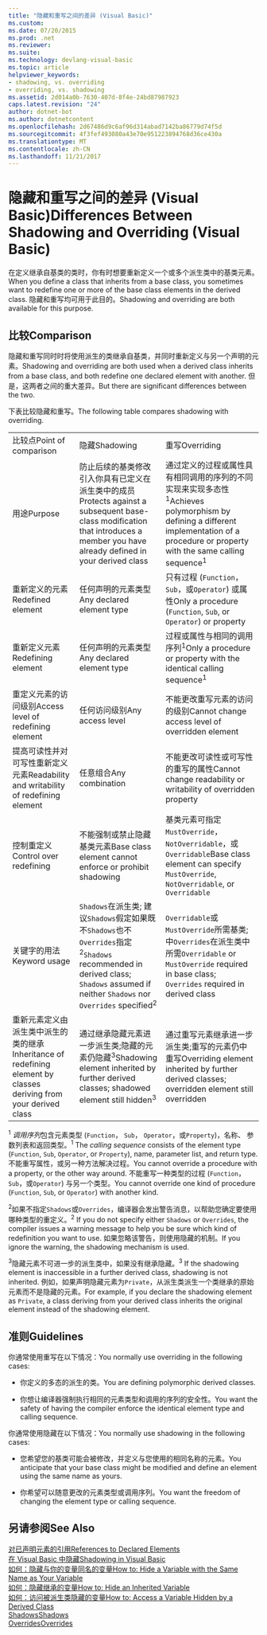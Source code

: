 ```yaml
---
title: "隐藏和重写之间的差异 (Visual Basic)"
ms.custom: 
ms.date: 07/20/2015
ms.prod: .net
ms.reviewer: 
ms.suite: 
ms.technology: devlang-visual-basic
ms.topic: article
helpviewer_keywords:
- shadowing, vs. overriding
- overriding, vs. shadowing
ms.assetid: 2d014a0b-7630-407d-8f4e-24bd87987923
caps.latest.revision: "24"
author: dotnet-bot
ms.author: dotnetcontent
ms.openlocfilehash: 2d67486d9c6af96d314abad7142ba86779d74f5d
ms.sourcegitcommit: 4f3fef493080a43e70e951223894768d36ce430a
ms.translationtype: MT
ms.contentlocale: zh-CN
ms.lasthandoff: 11/21/2017
---
```

# <a name="differences-between-shadowing-and-overriding-visual-basic"></a><span data-ttu-id="f48a9-102">隐藏和重写之间的差异 (Visual Basic)</span><span class="sxs-lookup"><span data-stu-id="f48a9-102">Differences Between Shadowing and Overriding (Visual Basic)</span></span>
<span data-ttu-id="f48a9-103">在定义继承自基类的类时，你有时想要重新定义一个或多个派生类中的基类元素。</span><span class="sxs-lookup"><span data-stu-id="f48a9-103">When you define a class that inherits from a base class, you sometimes want to redefine one or more of the base class elements in the derived class.</span></span> <span data-ttu-id="f48a9-104">隐藏和重写均可用于此目的。</span><span class="sxs-lookup"><span data-stu-id="f48a9-104">Shadowing and overriding are both available for this purpose.</span></span>  
  
## <a name="comparison"></a><span data-ttu-id="f48a9-105">比较</span><span class="sxs-lookup"><span data-stu-id="f48a9-105">Comparison</span></span>  
 <span data-ttu-id="f48a9-106">隐藏和重写同时时将使用派生的类继承自基类，并同时重新定义与另一个声明的元素。</span><span class="sxs-lookup"><span data-stu-id="f48a9-106">Shadowing and overriding are both used when a derived class inherits from a base class, and both redefine one declared element with another.</span></span> <span data-ttu-id="f48a9-107">但是，这两者之间的重大差异。</span><span class="sxs-lookup"><span data-stu-id="f48a9-107">But there are significant differences between the two.</span></span>  
  
 <span data-ttu-id="f48a9-108">下表比较隐藏和重写。</span><span class="sxs-lookup"><span data-stu-id="f48a9-108">The following table compares shadowing with overriding.</span></span>  
  
||||  
|---|---|---|  
|<span data-ttu-id="f48a9-109">比较点</span><span class="sxs-lookup"><span data-stu-id="f48a9-109">Point of comparison</span></span>|<span data-ttu-id="f48a9-110">隐藏</span><span class="sxs-lookup"><span data-stu-id="f48a9-110">Shadowing</span></span>|<span data-ttu-id="f48a9-111">重写</span><span class="sxs-lookup"><span data-stu-id="f48a9-111">Overriding</span></span>|  
|<span data-ttu-id="f48a9-112">用途</span><span class="sxs-lookup"><span data-stu-id="f48a9-112">Purpose</span></span>|<span data-ttu-id="f48a9-113">防止后续的基类修改引入你具有已定义在派生类中的成员</span><span class="sxs-lookup"><span data-stu-id="f48a9-113">Protects against a subsequent base-class modification that introduces a member you have already defined in your derived class</span></span>|<span data-ttu-id="f48a9-114">通过定义的过程或属性具有相同调用的序列的不同实现来实现多态性<sup>1</sup></span><span class="sxs-lookup"><span data-stu-id="f48a9-114">Achieves polymorphism by defining a different implementation of a procedure or property with the same calling sequence<sup>1</sup></span></span>|  
|<span data-ttu-id="f48a9-115">重新定义的元素</span><span class="sxs-lookup"><span data-stu-id="f48a9-115">Redefined element</span></span>|<span data-ttu-id="f48a9-116">任何声明的元素类型</span><span class="sxs-lookup"><span data-stu-id="f48a9-116">Any declared element type</span></span>|<span data-ttu-id="f48a9-117">只有过程 (`Function`， `Sub`，或`Operator`) 或属性</span><span class="sxs-lookup"><span data-stu-id="f48a9-117">Only a procedure (`Function`, `Sub`, or `Operator`) or property</span></span>|  
|<span data-ttu-id="f48a9-118">重新定义元素</span><span class="sxs-lookup"><span data-stu-id="f48a9-118">Redefining element</span></span>|<span data-ttu-id="f48a9-119">任何声明的元素类型</span><span class="sxs-lookup"><span data-stu-id="f48a9-119">Any declared element type</span></span>|<span data-ttu-id="f48a9-120">过程或属性与相同的调用序列<sup>1</sup></span><span class="sxs-lookup"><span data-stu-id="f48a9-120">Only a procedure or property with the identical calling sequence<sup>1</sup></span></span>|  
|<span data-ttu-id="f48a9-121">重定义元素的访问级别</span><span class="sxs-lookup"><span data-stu-id="f48a9-121">Access level of redefining element</span></span>|<span data-ttu-id="f48a9-122">任何访问级别</span><span class="sxs-lookup"><span data-stu-id="f48a9-122">Any access level</span></span>|<span data-ttu-id="f48a9-123">不能更改重写元素的访问的级别</span><span class="sxs-lookup"><span data-stu-id="f48a9-123">Cannot change access level of overridden element</span></span>|  
|<span data-ttu-id="f48a9-124">提高可读性并对可写性重新定义元素</span><span class="sxs-lookup"><span data-stu-id="f48a9-124">Readability and writability of redefining element</span></span>|<span data-ttu-id="f48a9-125">任意组合</span><span class="sxs-lookup"><span data-stu-id="f48a9-125">Any combination</span></span>|<span data-ttu-id="f48a9-126">不能更改可读性或可写性的重写的属性</span><span class="sxs-lookup"><span data-stu-id="f48a9-126">Cannot change readability or writability of overridden property</span></span>|  
|<span data-ttu-id="f48a9-127">控制重定义</span><span class="sxs-lookup"><span data-stu-id="f48a9-127">Control over redefining</span></span>|<span data-ttu-id="f48a9-128">不能强制或禁止隐藏基类元素</span><span class="sxs-lookup"><span data-stu-id="f48a9-128">Base class element cannot enforce or prohibit shadowing</span></span>|<span data-ttu-id="f48a9-129">基类元素可指定`MustOverride`， `NotOverridable`，或`Overridable`</span><span class="sxs-lookup"><span data-stu-id="f48a9-129">Base class element can specify `MustOverride`, `NotOverridable`, or `Overridable`</span></span>|  
|<span data-ttu-id="f48a9-130">关键字的用法</span><span class="sxs-lookup"><span data-stu-id="f48a9-130">Keyword usage</span></span>|<span data-ttu-id="f48a9-131">`Shadows`在派生类; 建议`Shadows`假定如果既不`Shadows`也不`Overrides`指定<sup>2</sup></span><span class="sxs-lookup"><span data-stu-id="f48a9-131">`Shadows` recommended in derived class; `Shadows` assumed if neither `Shadows` nor `Overrides` specified<sup>2</sup></span></span>|<span data-ttu-id="f48a9-132">`Overridable`或`MustOverride`所需基类; 中`Overrides`在派生类中所需</span><span class="sxs-lookup"><span data-stu-id="f48a9-132">`Overridable` or `MustOverride` required in base class; `Overrides` required in derived class</span></span>|  
|<span data-ttu-id="f48a9-133">重新元素定义由派生类中派生的类的继承</span><span class="sxs-lookup"><span data-stu-id="f48a9-133">Inheritance of redefining element by classes deriving from your derived class</span></span>|<span data-ttu-id="f48a9-134">通过继承隐藏元素进一步派生类;隐藏的元素仍隐藏<sup>3</sup></span><span class="sxs-lookup"><span data-stu-id="f48a9-134">Shadowing element inherited by further derived classes; shadowed element still hidden<sup>3</sup></span></span>|<span data-ttu-id="f48a9-135">通过重写元素继承进一步派生类;重写的元素仍中重写</span><span class="sxs-lookup"><span data-stu-id="f48a9-135">Overriding element inherited by further derived classes; overridden element still overridden</span></span>|  
  
 <span data-ttu-id="f48a9-136"><sup>1</sup> *调用序列*包含元素类型 (`Function`， `Sub`， `Operator`，或`Property`)，名称、 参数列表和返回类型。</span><span class="sxs-lookup"><span data-stu-id="f48a9-136"><sup>1</sup> The *calling sequence* consists of the element type (`Function`, `Sub`, `Operator`, or `Property`), name, parameter list, and return type.</span></span> <span data-ttu-id="f48a9-137">不能重写属性，或另一种方法解决过程。</span><span class="sxs-lookup"><span data-stu-id="f48a9-137">You cannot override a procedure with a property, or the other way around.</span></span> <span data-ttu-id="f48a9-138">不能重写一种类型的过程 (`Function`， `Sub`，或`Operator`) 与另一个类型。</span><span class="sxs-lookup"><span data-stu-id="f48a9-138">You cannot override one kind of procedure (`Function`, `Sub`, or `Operator`) with another kind.</span></span>  
  
 <span data-ttu-id="f48a9-139"><sup>2</sup>如果不指定`Shadows`或`Overrides`，编译器会发出警告消息，以帮助您确定要使用哪种类型的重定义。</span><span class="sxs-lookup"><span data-stu-id="f48a9-139"><sup>2</sup> If you do not specify either `Shadows` or `Overrides`, the compiler issues a warning message to help you be sure which kind of redefinition you want to use.</span></span> <span data-ttu-id="f48a9-140">如果忽略该警告，则使用隐藏的机制。</span><span class="sxs-lookup"><span data-stu-id="f48a9-140">If you ignore the warning, the shadowing mechanism is used.</span></span>  
  
 <span data-ttu-id="f48a9-141"><sup>3</sup>隐藏元素不可进一步的派生类中，如果没有继承隐藏。</span><span class="sxs-lookup"><span data-stu-id="f48a9-141"><sup>3</sup> If the shadowing element is inaccessible in a further derived class, shadowing is not inherited.</span></span> <span data-ttu-id="f48a9-142">例如，如果声明隐藏元素为`Private`，从派生类派生一个类继承的原始元素而不是隐藏的元素。</span><span class="sxs-lookup"><span data-stu-id="f48a9-142">For example, if you declare the shadowing element as `Private`, a class deriving from your derived class inherits the original element instead of the shadowing element.</span></span>  
  
## <a name="guidelines"></a><span data-ttu-id="f48a9-143">准则</span><span class="sxs-lookup"><span data-stu-id="f48a9-143">Guidelines</span></span>  
 <span data-ttu-id="f48a9-144">你通常使用重写在以下情况：</span><span class="sxs-lookup"><span data-stu-id="f48a9-144">You normally use overriding in the following cases:</span></span>  
  
-   <span data-ttu-id="f48a9-145">你定义的多态的派生的类。</span><span class="sxs-lookup"><span data-stu-id="f48a9-145">You are defining polymorphic derived classes.</span></span>  
  
-   <span data-ttu-id="f48a9-146">你想让编译器强制执行相同的元素类型和调用的序列的安全性。</span><span class="sxs-lookup"><span data-stu-id="f48a9-146">You want the safety of having the compiler enforce the identical element type and calling sequence.</span></span>  
  
 <span data-ttu-id="f48a9-147">你通常使用隐藏在以下情况：</span><span class="sxs-lookup"><span data-stu-id="f48a9-147">You normally use shadowing in the following cases:</span></span>  
  
-   <span data-ttu-id="f48a9-148">您希望您的基类可能会被修改，并定义与您使用的相同名称的元素。</span><span class="sxs-lookup"><span data-stu-id="f48a9-148">You anticipate that your base class might be modified and define an element using the same name as yours.</span></span>  
  
-   <span data-ttu-id="f48a9-149">你希望可以随意更改的元素类型或调用序列。</span><span class="sxs-lookup"><span data-stu-id="f48a9-149">You want the freedom of changing the element type or calling sequence.</span></span>  
  
## <a name="see-also"></a><span data-ttu-id="f48a9-150">另请参阅</span><span class="sxs-lookup"><span data-stu-id="f48a9-150">See Also</span></span>  
 [<span data-ttu-id="f48a9-151">对已声明元素的引用</span><span class="sxs-lookup"><span data-stu-id="f48a9-151">References to Declared Elements</span></span>](../../../../visual-basic/programming-guide/language-features/declared-elements/references-to-declared-elements.md)  
 [<span data-ttu-id="f48a9-152">在 Visual Basic 中隐藏</span><span class="sxs-lookup"><span data-stu-id="f48a9-152">Shadowing in Visual Basic</span></span>](../../../../visual-basic/programming-guide/language-features/declared-elements/shadowing.md)  
 [<span data-ttu-id="f48a9-153">如何：隐藏与你的变量同名的变量</span><span class="sxs-lookup"><span data-stu-id="f48a9-153">How to: Hide a Variable with the Same Name as Your Variable</span></span>](../../../../visual-basic/programming-guide/language-features/declared-elements/how-to-hide-a-variable-with-the-same-name-as-your-variable.md)  
 [<span data-ttu-id="f48a9-154">如何：隐藏继承的变量</span><span class="sxs-lookup"><span data-stu-id="f48a9-154">How to: Hide an Inherited Variable</span></span>](../../../../visual-basic/programming-guide/language-features/declared-elements/how-to-hide-an-inherited-variable.md)  
 [<span data-ttu-id="f48a9-155">如何：访问被派生类隐藏的变量</span><span class="sxs-lookup"><span data-stu-id="f48a9-155">How to: Access a Variable Hidden by a Derived Class</span></span>](../../../../visual-basic/programming-guide/language-features/declared-elements/how-to-access-a-variable-hidden-by-a-derived-class.md)  
 [<span data-ttu-id="f48a9-156">Shadows</span><span class="sxs-lookup"><span data-stu-id="f48a9-156">Shadows</span></span>](../../../../visual-basic/language-reference/modifiers/shadows.md)  
 [<span data-ttu-id="f48a9-157">Overrides</span><span class="sxs-lookup"><span data-stu-id="f48a9-157">Overrides</span></span>](../../../../visual-basic/language-reference/modifiers/overrides.md)
